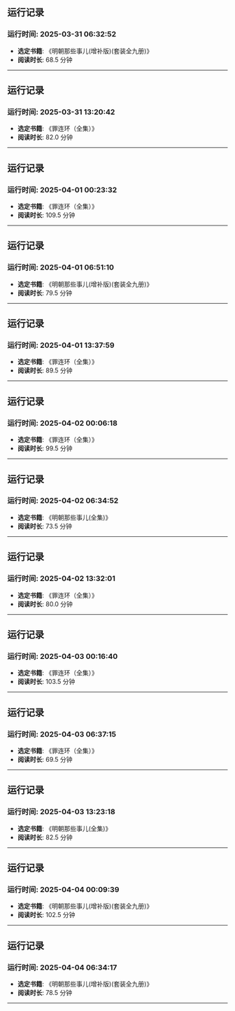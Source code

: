 ## 运行记录
### 运行时间: 2025-03-31 06:32:52
- **选定书籍**: 《明朝那些事儿(增补版)(套装全九册)》
- **阅读时长**: 68.5 分钟
------------------------------
## 运行记录
### 运行时间: 2025-03-31 13:20:42
- **选定书籍**: 《罪连环（全集）》
- **阅读时长**: 82.0 分钟
------------------------------
## 运行记录
### 运行时间: 2025-04-01 00:23:32
- **选定书籍**: 《罪连环（全集）》
- **阅读时长**: 109.5 分钟
------------------------------
## 运行记录
### 运行时间: 2025-04-01 06:51:10
- **选定书籍**: 《明朝那些事儿(增补版)(套装全九册)》
- **阅读时长**: 79.5 分钟
------------------------------
## 运行记录
### 运行时间: 2025-04-01 13:37:59
- **选定书籍**: 《罪连环（全集）》
- **阅读时长**: 89.5 分钟
------------------------------
## 运行记录
### 运行时间: 2025-04-02 00:06:18
- **选定书籍**: 《罪连环（全集）》
- **阅读时长**: 99.5 分钟
------------------------------
## 运行记录
### 运行时间: 2025-04-02 06:34:52
- **选定书籍**: 《明朝那些事儿(全集)》
- **阅读时长**: 73.5 分钟
------------------------------
## 运行记录
### 运行时间: 2025-04-02 13:32:01
- **选定书籍**: 《罪连环（全集）》
- **阅读时长**: 80.0 分钟
------------------------------
## 运行记录
### 运行时间: 2025-04-03 00:16:40
- **选定书籍**: 《罪连环（全集）》
- **阅读时长**: 103.5 分钟
------------------------------
## 运行记录
### 运行时间: 2025-04-03 06:37:15
- **选定书籍**: 《罪连环（全集）》
- **阅读时长**: 69.5 分钟
------------------------------
## 运行记录
### 运行时间: 2025-04-03 13:23:18
- **选定书籍**: 《明朝那些事儿(全集)》
- **阅读时长**: 82.5 分钟
------------------------------
## 运行记录
### 运行时间: 2025-04-04 00:09:39
- **选定书籍**: 《明朝那些事儿(增补版)(套装全九册)》
- **阅读时长**: 102.5 分钟
------------------------------
## 运行记录
### 运行时间: 2025-04-04 06:34:17
- **选定书籍**: 《明朝那些事儿(增补版)(套装全九册)》
- **阅读时长**: 78.5 分钟
------------------------------
